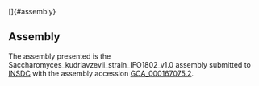 []{#assembly}

Assembly
--------

The assembly presented is the
Saccharomyces\_kudriavzevii\_strain\_IFO1802\_v1.0 assembly submitted to
[INSDC](http://www.insdc.org) with the assembly accession
[GCA\_000167075.2](http://www.ebi.ac.uk/ena/data/view/GCA_000167075.2).
